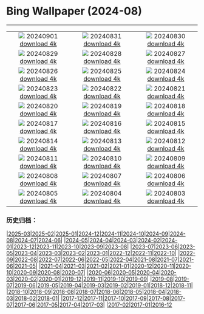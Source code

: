 # Bing Wallpaper (2024-08)
**************
| | | |
| :----: | :----: | :----: |
| ![](https://www.bing.com/th?id=OHR.ThamesLondon_EN-IN2201451554_1920x1080.jpg) 20240901 [download 4k](https://www.bing.com/th?id=OHR.ThamesLondon_EN-IN2201451554_UHD.jpg) | ![](https://www.bing.com/th?id=OHR.DjanetAlgeria_EN-IN1880956214_1920x1080.jpg) 20240831 [download 4k](https://www.bing.com/th?id=OHR.DjanetAlgeria_EN-IN1880956214_UHD.jpg) | ![](https://www.bing.com/th?id=OHR.WhaleSharkDay_EN-IN1617510782_1920x1080.jpg) 20240830 [download 4k](https://www.bing.com/th?id=OHR.WhaleSharkDay_EN-IN1617510782_UHD.jpg) |
| ![](https://www.bing.com/th?id=OHR.CastellfollitSpain_EN-IN0193235815_1920x1080.jpg) 20240829 [download 4k](https://www.bing.com/th?id=OHR.CastellfollitSpain_EN-IN0193235815_UHD.jpg) | ![](https://www.bing.com/th?id=OHR.ParalympicsParis_EN-IN0481603176_1920x1080.jpg) 20240828 [download 4k](https://www.bing.com/th?id=OHR.ParalympicsParis_EN-IN0481603176_UHD.jpg) | ![](https://www.bing.com/th?id=OHR.YoungCaiman_EN-IN9705347910_1920x1080.jpg) 20240827 [download 4k](https://www.bing.com/th?id=OHR.YoungCaiman_EN-IN9705347910_UHD.jpg) |
| ![](https://www.bing.com/th?id=OHR.PalmyraAtoll_EN-IN9487861231_1920x1080.jpg) 20240826 [download 4k](https://www.bing.com/th?id=OHR.PalmyraAtoll_EN-IN9487861231_UHD.jpg) | ![](https://www.bing.com/th?id=OHR.GolcondaFort_EN-IN3908727493_1920x1080.jpg) 20240825 [download 4k](https://www.bing.com/th?id=OHR.GolcondaFort_EN-IN3908727493_UHD.jpg) | ![](https://www.bing.com/th?id=OHR.KatahdinWoods_EN-IN9245397268_1920x1080.jpg) 20240824 [download 4k](https://www.bing.com/th?id=OHR.KatahdinWoods_EN-IN9245397268_UHD.jpg) |
| ![](https://www.bing.com/th?id=OHR.PrasatPhanom_EN-IN2102190312_1920x1080.jpg) 20240823 [download 4k](https://www.bing.com/th?id=OHR.PrasatPhanom_EN-IN2102190312_UHD.jpg) | ![](https://www.bing.com/th?id=OHR.OceanCityMD_EN-IN0871145545_1920x1080.jpg) 20240822 [download 4k](https://www.bing.com/th?id=OHR.OceanCityMD_EN-IN0871145545_UHD.jpg) | ![](https://www.bing.com/th?id=OHR.NazcaBooby_EN-IN0321873603_1920x1080.jpg) 20240821 [download 4k](https://www.bing.com/th?id=OHR.NazcaBooby_EN-IN0321873603_UHD.jpg) |
| ![](https://www.bing.com/th?id=OHR.TetonSunrise_EN-IN0048035143_1920x1080.jpg) 20240820 [download 4k](https://www.bing.com/th?id=OHR.TetonSunrise_EN-IN0048035143_UHD.jpg) | ![](https://www.bing.com/th?id=OHR.FestivalRakhi_EN-IN9632575091_1920x1080.jpg) 20240819 [download 4k](https://www.bing.com/th?id=OHR.FestivalRakhi_EN-IN9632575091_UHD.jpg) | ![](https://www.bing.com/th?id=OHR.HuntingtonBeach_EN-IN9332234048_1920x1080.jpg) 20240818 [download 4k](https://www.bing.com/th?id=OHR.HuntingtonBeach_EN-IN9332234048_UHD.jpg) |
| ![](https://www.bing.com/th?id=OHR.AlfanzinaLighthouse_EN-IN9099733197_1920x1080.jpg) 20240817 [download 4k](https://www.bing.com/th?id=OHR.AlfanzinaLighthouse_EN-IN9099733197_UHD.jpg) | ![](https://www.bing.com/th?id=OHR.JapanRollerCoaster_EN-IN8774755618_1920x1080.jpg) 20240816 [download 4k](https://www.bing.com/th?id=OHR.JapanRollerCoaster_EN-IN8774755618_UHD.jpg) | ![](https://www.bing.com/th?id=OHR.RedFortID_EN-IN8417084718_1920x1080.jpg) 20240815 [download 4k](https://www.bing.com/th?id=OHR.RedFortID_EN-IN8417084718_UHD.jpg) |
| ![](https://www.bing.com/th?id=OHR.WatarrkaLizard_EN-IN4528148622_1920x1080.jpg) 20240814 [download 4k](https://www.bing.com/th?id=OHR.WatarrkaLizard_EN-IN4528148622_UHD.jpg) | ![](https://www.bing.com/th?id=OHR.DugiOtokCroatia_EN-IN7497189787_1920x1080.jpg) 20240813 [download 4k](https://www.bing.com/th?id=OHR.DugiOtokCroatia_EN-IN7497189787_UHD.jpg) | ![](https://www.bing.com/th?id=OHR.ElephantsAmboseli_EN-IN6966931510_1920x1080.jpg) 20240812 [download 4k](https://www.bing.com/th?id=OHR.ElephantsAmboseli_EN-IN6966931510_UHD.jpg) |
| ![](https://www.bing.com/th?id=OHR.TofinoVancouver_EN-IN6327643260_1920x1080.jpg) 20240811 [download 4k](https://www.bing.com/th?id=OHR.TofinoVancouver_EN-IN6327643260_UHD.jpg) | ![](https://www.bing.com/th?id=OHR.JoshuaTreeNP_EN-IN4447271729_1920x1080.jpg) 20240810 [download 4k](https://www.bing.com/th?id=OHR.JoshuaTreeNP_EN-IN4447271729_UHD.jpg) | ![](https://www.bing.com/th?id=OHR.HangCave_EN-IN5640527051_1920x1080.jpg) 20240809 [download 4k](https://www.bing.com/th?id=OHR.HangCave_EN-IN5640527051_UHD.jpg) |
| ![](https://www.bing.com/th?id=OHR.SpottedOwlet_EN-IN6300276493_1920x1080.jpg) 20240808 [download 4k](https://www.bing.com/th?id=OHR.SpottedOwlet_EN-IN6300276493_UHD.jpg) | ![](https://www.bing.com/th?id=OHR.MichiganLighthouse_EN-IN5667907086_1920x1080.jpg) 20240807 [download 4k](https://www.bing.com/th?id=OHR.MichiganLighthouse_EN-IN5667907086_UHD.jpg) | ![](https://www.bing.com/th?id=OHR.MolokiniHawaii_EN-IN4587072198_1920x1080.jpg) 20240806 [download 4k](https://www.bing.com/th?id=OHR.MolokiniHawaii_EN-IN4587072198_UHD.jpg) |
| ![](https://www.bing.com/th?id=OHR.HertfordshireLavender_EN-IN4194143744_1920x1080.jpg) 20240805 [download 4k](https://www.bing.com/th?id=OHR.HertfordshireLavender_EN-IN4194143744_UHD.jpg) | ![](https://www.bing.com/th?id=OHR.ImpalaOxpecker_EN-IN3497314730_1920x1080.jpg) 20240804 [download 4k](https://www.bing.com/th?id=OHR.ImpalaOxpecker_EN-IN3497314730_UHD.jpg) | ![](https://www.bing.com/th?id=OHR.WulongKarst_EN-IN3139596004_1920x1080.jpg) 20240803 [download 4k](https://www.bing.com/th?id=OHR.WulongKarst_EN-IN3139596004_UHD.jpg) |

### 历史归档：

|[2025-03](/../2025-03/2025-03.md)|[2025-02](/../2025-02/2025-02.md)|[2025-01](/../2025-01/2025-01.md)|[2024-12](/../2024-12/2024-12.md)|[2024-11](/../2024-11/2024-11.md)|[2024-10](/../2024-10/2024-10.md)|[2024-09](/../2024-09/2024-09.md)|[2024-08](/2024-08.md)|[2024-07](/../2024-07/2024-07.md)|[2024-06](/../2024-06/2024-06.md)|
|[2024-05](/../2024-05/2024-05.md)|[2024-04](/../2024-04/2024-04.md)|[2024-03](/../2024-03/2024-03.md)|[2024-02](/../2024-02/2024-02.md)|[2024-01](/../2024-01/2024-01.md)|[2023-12](/../2023-12/2023-12.md)|[2023-11](/../2023-11/2023-11.md)|[2023-10](/../2023-10/2023-10.md)|[2023-09](/../2023-09/2023-09.md)|[2023-08](/../2023-08/2023-08.md)|
|[2023-07](/../2023-07/2023-07.md)|[2023-06](/../2023-06/2023-06.md)|[2023-05](/../2023-05/2023-05.md)|[2023-04](/../2023-04/2023-04.md)|[2023-03](/../2023-03/2023-03.md)|[2023-02](/../2023-02/2023-02.md)|[2023-01](/../2023-01/2023-01.md)|[2022-12](/../2022-12/2022-12.md)|[2022-11](/../2022-11/2022-11.md)|[2022-10](/../2022-10/2022-10.md)|
|[2022-09](/../2022-09/2022-09.md)|[2022-08](/../2022-08/2022-08.md)|[2022-07](/../2022-07/2022-07.md)|[2022-06](/../2022-06/2022-06.md)|[2022-05](/../2022-05/2022-05.md)|[2022-04](/../2022-04/2022-04.md)|[2021-08](/../2021-08/2021-08.md)|[2021-07](/../2021-07/2021-07.md)|[2021-06](/../2021-06/2021-06.md)|[2021-05](/../2021-05/2021-05.md)|
|[2021-04](/../2021-04/2021-04.md)|[2021-03](/../2021-03/2021-03.md)|[2021-02](/../2021-02/2021-02.md)|[2021-01](/../2021-01/2021-01.md)|[2020-12](/../2020-12/2020-12.md)|[2020-11](/../2020-11/2020-11.md)|[2020-10](/../2020-10/2020-10.md)|[2020-09](/../2020-09/2020-09.md)|[2020-08](/../2020-08/2020-08.md)|[2020-07](/../2020-07/2020-07.md)|
|[2020-06](/../2020-06/2020-06.md)|[2020-05](/../2020-05/2020-05.md)|[2020-04](/../2020-04/2020-04.md)|[2020-03](/../2020-03/2020-03.md)|[2020-02](/../2020-02/2020-02.md)|[2020-01](/../2020-01/2020-01.md)|[2019-12](/../2019-12/2019-12.md)|[2019-11](/../2019-11/2019-11.md)|[2019-10](/../2019-10/2019-10.md)|[2019-09](/../2019-09/2019-09.md)|
|[2019-08](/../2019-08/2019-08.md)|[2019-07](/../2019-07/2019-07.md)|[2019-06](/../2019-06/2019-06.md)|[2019-05](/../2019-05/2019-05.md)|[2019-04](/../2019-04/2019-04.md)|[2019-03](/../2019-03/2019-03.md)|[2019-02](/../2019-02/2019-02.md)|[2019-01](/../2019-01/2019-01.md)|[2018-12](/../2018-12/2018-12.md)|[2018-11](/../2018-11/2018-11.md)|
|[2018-10](/../2018-10/2018-10.md)|[2018-09](/../2018-09/2018-09.md)|[2018-08](/../2018-08/2018-08.md)|[2018-07](/../2018-07/2018-07.md)|[2018-06](/../2018-06/2018-06.md)|[2018-05](/../2018-05/2018-05.md)|[2018-04](/../2018-04/2018-04.md)|[2018-03](/../2018-03/2018-03.md)|[2018-02](/../2018-02/2018-02.md)|[2018-01](/../2018-01/2018-01.md)|
|[2017-12](/../2017-12/2017-12.md)|[2017-11](/../2017-11/2017-11.md)|[2017-10](/../2017-10/2017-10.md)|[2017-09](/../2017-09/2017-09.md)|[2017-08](/../2017-08/2017-08.md)|[2017-07](/../2017-07/2017-07.md)|[2017-06](/../2017-06/2017-06.md)|[2017-05](/../2017-05/2017-05.md)|[2017-04](/../2017-04/2017-04.md)|[2017-03](/../2017-03/2017-03.md)|
|[2017-02](/../2017-02/2017-02.md)|[2017-01](/../2017-01/2017-01.md)|[2016-12](/../2016-12/2016-12.md)